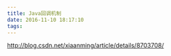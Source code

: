 ```yaml
---
title: Java回调机制
date: 2016-11-10 18:17:10
tags:
---
```

http://blog.csdn.net/xiaanming/article/details/8703708/